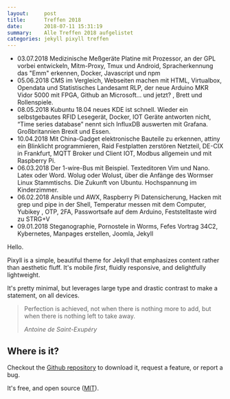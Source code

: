 ```yaml
---
layout:     post
title:      Treffen 2018
date:       2018-07-11 15:31:19
summary:    Alle Treffen 2018 aufgelistet
categories: jekyll pixyll treffen
---
```


<ul>
<li>03.07.2018 Medizinische Meßgeräte Platine mit Prozessor, an der GPL vorbei entwickeln, Mitm-Proxy, Tmux und Android, Spracherkennung das "Emm" erkennen, Docker, Javascript und npm</li>
<li>05.06.2018 CMS im Vergleich, Webseiten machen mit HTML, Virtualbox, Opendata und Statistisches Landesamt RLP, der neue Arduino MKR Vidor 5000 mit FPGA, Github an Microsoft… und jetzt? , Brett und Rollenspiele.</li>
<li>08.05.2018 Kubuntu 18.04 neues KDE ist schnell. Wieder ein selbstgebautes RFID Lesegerät, Docker,  IOT Geräte antworten nicht, “Time series database” nennt sich InfluxDB auswerten mit Grafana. Großbritannien Brexit und Essen.</li>
<li>10.04.2018 Mit China-Gadget elektronische Bauteile zu erkennen, attiny ein Blinklicht programmieren, Raid Festplatten zerstören Netzteil, DE-CIX in Frankfurt, MQTT Broker und Client IOT, Modbus allgemein und mit Raspberry Pi.</li>
<li>06.03.2018 Der 1-wire-Bus mit Beispiel. Texteditoren Vim und Nano. Latex oder Word. Wolug oder Wolust, über die Anfänge des Wormser Linux Stammtischs. Die Zukunft von Ubuntu. Hochspannung im Kinderzimmer.</li>
<li>06.02.2018  Ansible und AWX, Raspberry Pi Datensicherung, Hacken mit grep und pipe in der Shell, Temperatur messen mit dem Computer, Yubikey , OTP, 2FA, Passwortsafe auf dem Arduino,  Feststelltaste wird zu STRG+V</li>
<li>09.01.2018 Steganographie, Pornostele in Worms,  Fefes Vortrag 34C2,  Kybernetes,  Manpages erstellen,  Joomla,  Jekyll </li>
</ul>





Hello.

Pixyll is a simple, beautiful theme for Jekyll that emphasizes content rather than aesthetic fluff. It's mobile _first_, fluidly responsive, and delightfully lightweight.

It's pretty minimal, but leverages large type and drastic contrast to make a statement, on all devices.

<blockquote>
  <p>
    Perfection is achieved, not when there is nothing more to add, but when there is nothing left to take away.
  </p>
  <footer><cite title="Antoine de Saint-Exupéry">Antoine de Saint-Exupéry</cite></footer>
</blockquote>

## Where is it?

Checkout the [Github repository](https://github.com/johnotander/pixyll) to download it, request a feature, or report a bug.

It's free, and open source ([MIT](http://opensource.org/licenses/MIT)).

